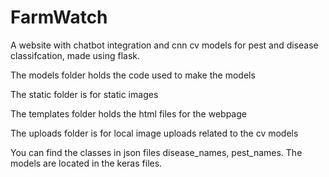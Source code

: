 # FarmWatch
 
A website with chatbot integration and cnn cv models for pest and disease classifcation, made using flask.

The models folder holds the code used to make the models

The static folder is for static images

The templates folder holds the html files for the webpage

The uploads folder is for local image uploads related to the cv models

You can find the classes in json files disease_names, pest_names. The models are located in the keras files.
